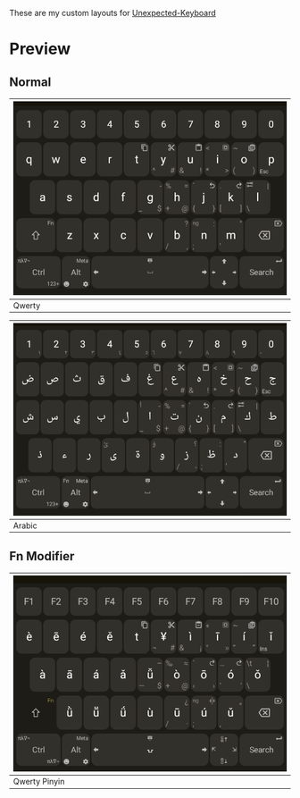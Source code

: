 These are my custom layouts for [Unexpected-Keyboard](https://github.com/Julow/Unexpected-Keyboard)
# Preview
## Normal
|![qwerty layout preview](./images/qwerty.png)|
| ----- |
| Qwerty |

|![arabic layout preview](./images/arabic.png)|
| ----- |
| Arabic |

## Fn Modifier
| ![qwerty pinyin](./images/qwerty_pinyin.png) |
| ----- |
| Qwerty Pinyin |


